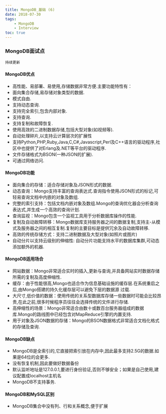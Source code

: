 ```yaml
---
title: MongoDB_基础 (6)
date: 2018-07-30
tags: 
    - MongoDB
    - Interview
toc: true
---
```


### MongoDB面试点
    持续更新

<!-- more -->

#### MongoDB优点
- 高性能、易部署、易使用,存储数据非常方便.主要功能特性有：
- 面向集合存储,易存储对象类型的数据.
- 模式自由.
- 支持动态查询.
- 支持完全索引,包含内部对象.
- 支持查询.
- 支持复制和故障恢复.
- 使用高效的二进制数据存储,包括大型对象(如视频等).
- 自动处理碎片,以支持云计算层次的扩展性
- 支持Python,PHP,Ruby,Java,C,C#,Javascript,Perl及C++语言的驱动程序,社区中也提供了对Erlang及.NET等平台的驱动程序.
- 文件存储格式为BSON(一种JSON的扩展).
- 可通过网络访问.

#### MongoDB功能
- 面向集合的存储：适合存储对象及JSON形式的数据.
- 动态查询：Mongo支持丰富的查询表达式.查询指令使用JSON形式的标记,可轻易查询文档中内嵌的对象及数组.
- 完整的索引支持：包括文档内嵌对象及数组.Mongo的查询优化器会分析查询表达式,并生成一个高效的查询计划.
- 查询监视：Mongo包含一个监视工具用于分析数据库操作的性能.
- 复制及自动故障转移：Mongo数据库支持服务器之间的数据复制,支持主-从模式及服务器之间的相互复制.复制的主要目标是提供冗余及自动故障转移.
- 高效的传统存储方式：支持二进制数据及大型对象(如照片或图片)
- 自动分片以支持云级别的伸缩性: 自动分片功能支持水平的数据库集群,可动态添加额外的机器.

#### MongoDB适用场合
- 网站数据：Mongo非常适合实时的插入,更新与查询,并具备网站实时数据存储所需的复制及高度伸缩性.
- 缓存：由于性能很高,Mongo也适合作为信息基础设施的缓存层.在系统重启之后,由Mongo搭建的持久化缓存层可以避免下层的数据源 过载.
- 大尺寸,低价值的数据：使用传统的关系型数据库存储一些数据时可能会比较昂贵,在此之前,很多时候程序员往往会选择传统的文件进行存储.
- 高伸缩性的场景：Mongo非常适合由数十或数百台服务器组成的数据库.Mongo的路线图中已经包含对MapReduce引擎的内置支持.
- 用于对象及JSON数据的存储：Mongo的BSON数据格式非常适合文档化格式的存储及查询.

#### MongoDB缺点
- MongoDB是全索引的,它直接把索引放在内存中,因此最多支持2.5G的数据.如果是64位的会更多.
- 没有恢复机制,因此要做好数据备份
- 默认监听地址是127.0.0.1,要进行身份验证,否则不够安全；如果是自己使用,建议配置成localhost主机名
- MongoDB不支持事务.


#### MongoDB和MySQL区别
- MongoDB集合中没有列、行和关系概念,便于扩展
